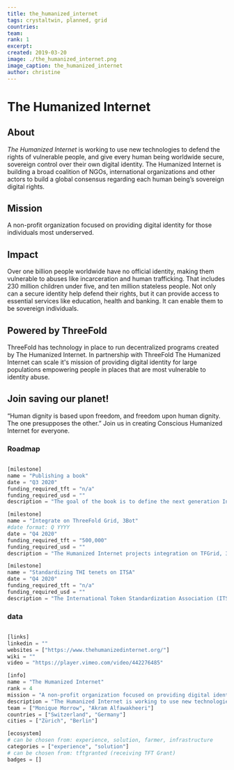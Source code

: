 ```yaml
---
title: the_humanized_internet
tags: crystaltwin, planned, grid
countries: 
team: 
rank: 1
excerpt: 
created: 2019-03-20
image: ./the_humanized_internet.png
image_caption: the_humanized_internet
author: christine
---
```



# The Humanized Internet

## About

*The Humanized Internet* is working to use new technologies to defend the rights of vulnerable people, and give every human being worldwide secure, sovereign control over their own digital identity. The Humanized Internet is building a broad coalition of NGOs, international organizations and other actors to build a global consensus regarding each human being’s sovereign digital rights.

## Mission

A non-profit organization focused on providing digital identity for those individuals most underserved.

## Impact

Over one billion people worldwide have no official identity, making them vulnerable to abuses like incarceration and human trafficking. That includes 230 million children under five, and ten million stateless people. Not only can a secure identity help defend their rights, but it can provide access to essential services like education, health and banking. It can enable them to be sovereign individuals.

## Powered by ThreeFold

ThreeFold has technology in place to run decentralized programs created by The Humanized Internet. In partnership with ThreeFold The Humanized Internet can scale it's mission of providing digital identity for large populations empowering people in places that are most vulnerable to identity abuse.

## Join saving our planet!
 
“Human dignity is based upon freedom, and freedom upon human dignity. The one presupposes the other.” Join us in creating Conscious Humanized Internet for everyone.


### Roadmap

```python

[milestone]
name = "Publishing a book"
date = "Q3 2020"
funding_required_tft = "n/a"
funding_required_usd = ""
description = "The goal of the book is to define the next generation Internet: the Humanized Internet. The authors describe the trust deficit and the polarities between institutions as we know today. Has the Internet evolved to a control by a few rather than inclusive for everyone? The Humanized Internet book is also focused on identity as a basic human right as foundational to the overall narrative."

[milestone]
name = "Integrate on ThreeFold Grid, 3Bot"
#date format: Q YYYY
date = "Q4 2020"
funding_required_tft = "500,000"
funding_required_usd = ""
description = "The Humanized Internet projects integration on TFGrid, 3Bot."

[milestone]
name = "Standardizing THI tenets on ITSA"
date = "Q4 2020"
funding_required_tft = "n/a"
funding_required_usd = ""
description = "The International Token Standardization Association (ITSA) is a Berlin-based association of German law with more than 100 associated founding members. ITSA is a non-profit organization and special interest group aiming at the development and implementation of comprehensive market standards for the identification, classification, and analysis of cryptographic tokens."

```

### data

```python

[links]
linkedin = ""
websites = ["https://www.thehumanizedinternet.org/"]
wiki = ""
video = "https://player.vimeo.com/video/442276485"

[info]
name = "The Humanized Internet"
rank = 4
mission = "A non-profit organization focused on providing digital identity for those individuals most underserved."
description = "The Humanized Internet is working to use new technologies to defend the rights of vulnerable people, and give every human being worldwide secure, sovereign control over their own digital identity. The Humanized Internet is building a broad coalition of NGOs, international organizations and other actors to build a global consensus regarding each human being’s sovereign digital rights. "
team = ["Monique Morrow", "Akram Alfawakheeri"]
countries = ["Switzerland", "Germany"]
cities = ["Zürich", "Berlin"]

[ecosystem]
# can be chosen from: experience, solution, farmer, infrastructure
categories = ["experience", "solution"]
# can be chosen from: tftgranted (receiving TFT Grant)
badges = []

```
